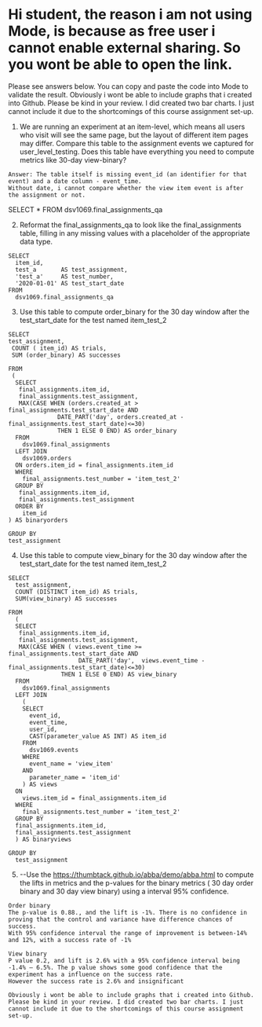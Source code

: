 # Hi student, the reason i am not using Mode, is because as free user i cannot enable external sharing. So you wont be able to open the link.
Please see answers below. You can copy and paste the code into Mode to validate the result. Obviously i wont be able to include graphs that i created into Github. Please be kind in your review. I did created two bar charts. I just cannot include it due to the shortcomings of this course assignment set-up.


1. We are running an experiment at an item-level, which means all users who visit will see the same page, but the layout of different item pages may differ.
Compare this table to the assignment events we captured for user_level_testing.
Does this table have everything you need to compute metrics like 30-day view-binary?

```
Answer: The table itself is missing event_id (an identifier for that event) and a date column - event_time. 
Without date, i cannot compare whether the view item event is after the assignment or not.
```
SELECT 
  * 
FROM 
  dsv1069.final_assignments_qa 


2. Reformat the final_assignments_qa to look like the final_assignments table, filling in any missing values with a placeholder of the appropriate data type.
```
SELECT 
  item_id,
  test_a       AS test_assignment, 
  'test_a'     AS test_number, 
  '2020-01-01' AS test_start_date
FROM 
  dsv1069.final_assignments_qa
```

3. Use this table to compute order_binary for the 30 day window after the test_start_date for the test named item_test_2
```
SELECT 
test_assignment,
 COUNT ( item_id) AS trials,
 SUM (order_binary) AS successes

FROM 
 (
  SELECT 
   final_assignments.item_id,
   final_assignments.test_assignment,
   MAX(CASE WHEN (orders.created_at > final_assignments.test_start_date AND
              DATE_PART('day', orders.created_at - final_assignments.test_start_date)<=30)
              THEN 1 ELSE 0 END) AS order_binary
  FROM 
    dsv1069.final_assignments
  LEFT JOIN 
    dsv1069.orders
  ON orders.item_id = final_assignments.item_id 
  WHERE
    final_assignments.test_number = 'item_test_2'
  GROUP BY 
   final_assignments.item_id,
   final_assignments.test_assignment
  ORDER BY
    item_id
) AS binaryorders

GROUP BY 
test_assignment
```

4. Use this table to compute view_binary for the 30 day window after the test_start_date for the test named item_test_2

```
SELECT 
  test_assignment,
  COUNT (DISTINCT item_id) AS trials,
  SUM(view_binary) AS successes

FROM 
  (
  SELECT 
   final_assignments.item_id,
   final_assignments.test_assignment, 
   MAX(CASE WHEN ( views.event_time >=  final_assignments.test_start_date AND
                    DATE_PART('day',  views.event_time -  final_assignments.test_start_date)<=30)
               THEN 1 ELSE 0 END) AS view_binary
  FROM 
    dsv1069.final_assignments
  LEFT JOIN 
    (
    SELECT 
      event_id,
      event_time,
      user_id,
      CAST(parameter_value AS INT) AS item_id
    FROM
      dsv1069.events
    WHERE 
      event_name = 'view_item'
    AND
      parameter_name = 'item_id'
    ) AS views
  ON 
    views.item_id = final_assignments.item_id 
  WHERE
    final_assignments.test_number = 'item_test_2'
  GROUP BY 
  final_assignments.item_id,
  final_assignments.test_assignment 
  ) AS binaryviews 
  
GROUP BY 
  test_assignment
```

5. --Use the https://thumbtack.github.io/abba/demo/abba.html to compute the lifts in metrics and the p-values for the binary metrics ( 30 day order binary and 30 day view binary) using a interval 95% confidence. 
```
Order binary
The p-value is 0.88., and the lift is -1%. There is no confidence in proving that the control and variance have difference chances of success. 
With 95% confidence interval the range of improvement is between-14% and 12%, with a success rate of -1% 

View binary
P value 0.2, and lift is 2.6% with a 95% confidence interval being -1.4% – 6.5%. The p value shows some good confidence that the experiment has a influence on the success rate. 
However the success rate is 2.6% and insignificant

Obviously i wont be able to include graphs that i created into Github. Please be kind in your review. I did created two bar charts. I just cannot include it due to the shortcomings of this course assignment set-up.
```
